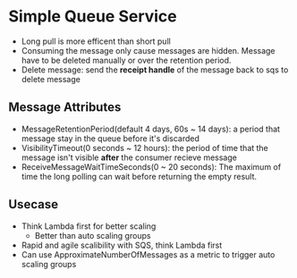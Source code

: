 # Simple Queue Service
* Long pull is more efficent than short pull
* Consuming the message only cause messages are hidden. Message have to be deleted manually or over the retention period.
* Delete message: send the **receipt handle** of the message back to sqs to delete message

## Message Attributes
* MessageRetentionPeriod(default 4 days, 60s ~ 14 days): a period that message stay in the queue before it's discarded
* VisibilityTimeout(0 seconds ~ 12 hours): the period of time that the message isn't visible **after** the consumer recieve message
* ReceiveMessageWaitTimeSeconds(0 ~ 20 seconds): The maximum of time the long polling can wait before returning the empty result.

## Usecase
* Think Lambda first for better scaling
  * Better than auto scaling groups
* Rapid and agile scalibility with SQS, think Lambda first
* Can use ApproximateNumberOfMessages as a metric to trigger auto scaling groups
